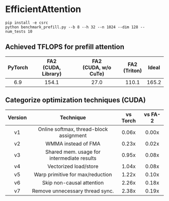 # EfficientAttention

```
pip install -e csrc
python benchmark_prefill.py --b 8 --h 32 --n 1024 --dim 128 --num_tests 10
```
## Achieved TFLOPS for prefill attention
| PyTorch | FA2 <br>(CUDA, Library) | FA2 <br>(CUDA, w/o CuTe) | FA2 <br>(Triton) | Ideal |
|:-------:|:-------------------:|:--------------------:|:------:|:-----:|
| 6.9 | 154.1 | 27.0 | 110.1 | 165.2 |

## Categorize optimization techniques (CUDA)
|Version| Technique                  | vs Torch | vs FA-2 |
|:-----:|:--------------------------:|:--------:|:-------:|
|  v1  | Online softmax, thread-block assignment| 0.06x | 0.00x |
|  v2  | WMMA instead of FMA | 0.23x | 0.02x |
|  v3  | Shared mem. usage for intermediate results | 0.95x | 0.08x |
|  v4  | Vectorized load/store | 1.04x | 0.08x |
|  v5  | Warp primitive for max/reduction | 1.22x | 0.10x |
|  v6  | Skip non-causal attention | 2.26x | 0.18x |
|  v7  | Remove unnecessary thread sync. | 2.38x | 0.19x |
